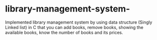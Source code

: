 # library-management-system-
Implemented library management system by using data structure (Singly Linked list) in C that you can add books, remove books, showing the available books, know the number of books and its prices. 
